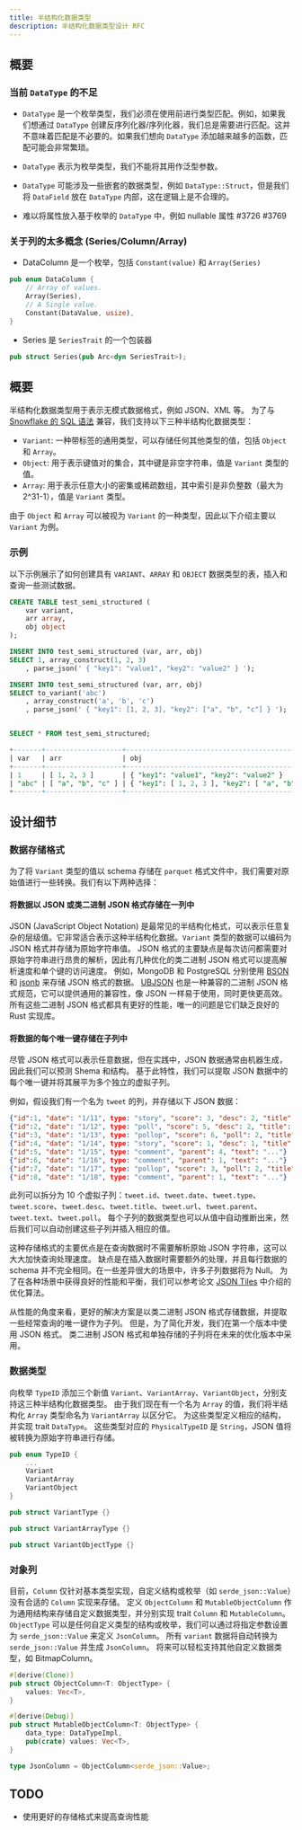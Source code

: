 ```yaml
---
title: 半结构化数据类型
description: 半结构化数据类型设计 RFC
---
```


## 概要

### 当前 `DataType` 的不足

- `DataType` 是一个枚举类型，我们必须在使用前进行类型匹配。例如，如果我们想通过 `DataType` 创建反序列化器/序列化器，我们总是需要进行匹配。这并不意味着匹配是不必要的。如果我们想向 `DataType` 添加越来越多的函数，匹配可能会非常繁琐。

- `DataType` 表示为枚举类型，我们不能将其用作泛型参数。

- `DataType` 可能涉及一些嵌套的数据类型，例如 `DataType::Struct`，但是我们将 `DataField` 放在 `DataType` 内部，这在逻辑上是不合理的。

- 难以将属性放入基于枚举的 `DataType` 中，例如 nullable 属性 #3726 #3769

### 关于列的太多概念 (Series/Column/Array)

- DataColumn 是一个枚举，包括 `Constant(value)` 和 `Array(Series)`

```rust
pub enum DataColumn {
    // Array of values.
    Array(Series),
    // A Single value.
    Constant(DataValue, usize),
}
```

- Series 是 `SeriesTrait` 的一个包装器

```rust
pub struct Series(pub Arc<dyn SeriesTrait>);
```

## 概要

半结构化数据类型用于表示无模式数据格式，例如 JSON、XML 等。
为了与 [Snowflake 的 SQL 语法](https://docs.snowflake.com/en/sql-reference/data-types-semistructured.html) 兼容，我们支持以下三种半结构化数据类型：

- `Variant`: 一种带标签的通用类型，可以存储任何其他类型的值，包括 `Object` 和 `Array`。
- `Object`: 用于表示键值对的集合，其中键是非空字符串，值是 `Variant` 类型的值。
- `Array`: 用于表示任意大小的密集或稀疏数组，其中索引是非负整数（最大为 2^31-1），值是 `Variant` 类型。

由于 `Object` 和 `Array` 可以被视为 `Variant` 的一种类型，因此以下介绍主要以 `Variant` 为例。

### 示例

以下示例展示了如何创建具有 `VARIANT`、`ARRAY` 和 `OBJECT` 数据类型的表，插入和查询一些测试数据。

```sql
CREATE TABLE test_semi_structured (
    var variant,
    arr array,
    obj object
);

INSERT INTO test_semi_structured (var, arr, obj)
SELECT 1, array_construct(1, 2, 3)
    , parse_json(' { "key1": "value1", "key2": "value2" } ');

INSERT INTO test_semi_structured (var, arr, obj)
SELECT to_variant('abc')
    , array_construct('a', 'b', 'c')
    , parse_json(' { "key1": [1, 2, 3], "key2": ["a", "b", "c"] } ');


SELECT * FROM test_semi_structured;

+-------+-------------------+----------------------------------------------------+
| var   | arr               | obj                                                |
+-------+-------------------+----------------------------------------------------+
| 1     | [ 1, 2, 3 ]       | { "key1": "value1", "key2": "value2" }             |
| "abc" | [ "a", "b", "c" ] | { "key1": [ 1, 2, 3 ], "key2": [ "a", "b", "c" ] } |
+-------+-------------------+----------------------------------------------------+
```

## 设计细节

### 数据存储格式

为了将 `Variant` 类型的值以 schema 存储在 `parquet` 格式文件中，我们需要对原始值进行一些转换。我们有以下两种选择：

#### 将数据以 JSON 或类二进制 JSON 格式存储在一列中

JSON (JavaScript Object Notation) 是最常见的半结构化格式，可以表示任意复杂的层级值。它非常适合表示这种半结构化数据。`Variant` 类型的数据可以编码为 JSON 格式并存储为原始字符串值。
JSON 格式的主要缺点是每次访问都需要对原始字符串进行昂贵的解析，因此有几种优化的类二进制 JSON 格式可以提高解析速度和单个键的访问速度。
例如，MongoDB 和 PostgreSQL 分别使用 [BSON](https://bsonspec.org/) 和 [jsonb](https://www.postgresql.org/docs/14/datatype-json.html) 来存储 JSON 格式的数据。
[UBJSON](https://ubjson.org/) 也是一种兼容的二进制 JSON 格式规范，它可以提供通用的兼容性，像 JSON 一样易于使用，同时更快更高效。
所有这些二进制 JSON 格式都具有更好的性能，唯一的问题是它们缺乏良好的 Rust 实现库。

#### 将数据的每个唯一键存储在子列中

尽管 JSON 格式可以表示任意数据，但在实践中，JSON 数据通常由机器生成，因此我们可以预测 Shema 和结构。
基于此特性，我们可以提取 JSON 数据中的每个唯一键并将其展平为多个独立的虚拟子列。

例如，假设我们有一个名为 `tweet` 的列，并存储以下 JSON 数据：

```json
{"id":1, "date": "1/11", type: "story", "score": 3, "desc": 2, "title": "...", "url": "..."}
{"id":2, "date": "1/12", type: "poll", "score": 5, "desc": 2, "title": "..."}
{"id":3, "date": "1/13", type: "pollop", "score": 6, "poll": 2, "title": "..."}
{"id":4, "date": "1/14", type: "story", "score": 1, "desc": 1, "title": "...", "url": "..."}
{"id":5, "date": "1/15", type: "comment", "parent": 4, "text": "..."}
{"id":6, "date": "1/16", type: "comment", "parent": 1, "text": "..."}
{"id":7, "date": "1/17", type: "pollop", "score": 3, "poll": 2, "title": "..."}
{"id":8, "date": "1/18", type: "comment", "parent": 1, "text": "..."}
```

此列可以拆分为 10 个虚拟子列：`tweet.id`、`tweet.date`、`tweet.type`、`tweet.score`、`tweet.desc`、`tweet.title`、`tweet.url`、`tweet.parent`、`tweet.text`、`tweet.poll`。
每个子列的数据类型也可以从值中自动推断出来，然后我们可以自动创建这些子列并插入相应的值。

这种存储格式的主要优点是在查询数据时不需要解析原始 JSON 字符串，这可以大大加快查询处理速度。
缺点是在插入数据时需要额外的处理，并且每行数据的 schema 并不完全相同。在一些差异很大的场景中，许多子列数据将为 Null。
为了在各种场景中获得良好的性能和平衡，我们可以参考论文 [JSON Tiles](https://db.in.tum.de/people/sites/durner/papers/json-tiles-sigmod21.pdf) 中介绍的优化算法。

从性能的角度来看，更好的解决方案是以类二进制 JSON 格式存储数据，并提取一些经常查询的唯一键作为子列。
但是，为了简化开发，我们在第一个版本中使用 JSON 格式。
类二进制 JSON 格式和单独存储的子列将在未来的优化版本中采用。

### 数据类型

向枚举 `TypeID` 添加三个新值 `Variant`、`VariantArray`、`VariantObject`，分别支持这三种半结构化数据类型。
由于我们现在有一个名为 `Array` 的值，我们将半结构化 `Array` 类型命名为 `VariantArray` 以区分它。
为这些类型定义相应的结构，并实现 trait `DataType`。
这些类型对应的 `PhysicalTypeID` 是 `String`，JSON 值将被转换为原始字符串进行存储。

```rust
pub enum TypeID {
    ...
    Variant
    VariantArray
    VariantObject
}

pub struct VariantType {}

pub struct VariantArrayType {}

pub struct VariantObjectType {}

```

### 对象列

目前，`Column` 仅针对基本类型实现，自定义结构或枚举（如 `serde_json::Value`）没有合适的 `Column` 实现来存储。
定义 `ObjectColumn` 和 `MutableObjectColumn` 作为通用结构来存储自定义数据类型，并分别实现 trait `Column` 和 `MutableColumn`。
`ObjectType` 可以是任何自定义类型的结构或枚举，我们可以通过将指定参数设置为 `serde_json::Value` 来定义 `JsonColumn`。
所有 `variant` 数据将自动转换为 `serde_json::Value` 并生成 `JsonColumn`。
将来可以轻松支持其他自定义数据类型，如 BitmapColumn。

```rust
#[derive(Clone)]
pub struct ObjectColumn<T: ObjectType> {
    values: Vec<T>,
}

#[derive(Debug)]
pub struct MutableObjectColumn<T: ObjectType> {
    data_type: DataTypeImpl,
    pub(crate) values: Vec<T>,
}

type JsonColumn = ObjectColumn<serde_json::Value>;

```

## TODO

- 使用更好的存储格式来提高查询性能
